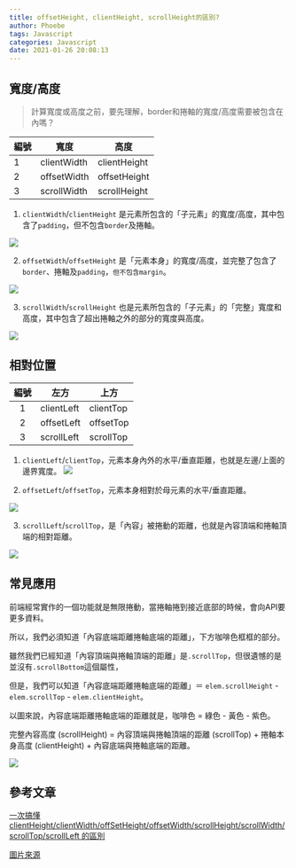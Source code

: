 ```yaml
---
title: offsetHeight, clientHeight, scrollHeight的區別?
author: Phoebe
tags: Javascript
categories: Javascript
date: 2021-01-26 20:08:13
---
```

## 寬度/高度

> 計算寬度或高度之前，要先理解，border和捲軸的寬度/高度需要被包含在內嗎？

| 編號 | 寬度 | 高度 |
| - | ------------- | ------------- |
| 1 | clientWidth | clientHeight |
| 2 | offsetWidth | offsetHeight |
| 3 | scrollWidth | scrollHeight |

<!--more-->

1. `clientWidth`/`clientHeight` 是元素所包含的「子元素」的寬度/高度，其中包含了`padding`，但不包含`border`及捲軸。

![](https://i.imgur.com/1WsvK43.png)

2. `offsetWidth`/`offsetHeight` 是「元素本身」的寬度/高度，並完整了包含了`border`、捲軸及`padding`，`但不包含margin`。

![](https://i.imgur.com/bHXpCQt.png)

3. `scrollWidth`/`scrollHeight` 也是元素所包含的「子元素」的「完整」寬度和高度，其中包含了超出捲軸之外的部分的寬度與高度。

![](https://i.imgur.com/oQ3l6ov.png)

## 相對位置

| 編號 | 左方       | 上方      |
|:----:| ---------- | --------- |
|  1   | clientLeft | clientTop |
|  2   | offsetLeft | offsetTop |
|  3   | scrollLeft | scrollTop |



1. `clientLeft`/`clientTop`，元素本身內外的水平/垂直距離，也就是左邊/上面的邊界寬度。
![](https://i.imgur.com/wDpao44.png)

2. `offsetLeft`/`offsetTop`，元素本身相對於母元素的水平/垂直距離。

![](https://i.imgur.com/dKJzTfL.png)

3. `scrollLeft`/`scrollTop`，是「內容」被捲動的距離，也就是內容頂端和捲軸頂端的相對距離。

![](https://i.imgur.com/tsJq40x.png)

## 常見應用

前端經常實作的一個功能就是無限捲動，當捲軸捲到接近底部的時候，會向API要更多資料。

所以，我們必須知道「內容底端距離捲軸底端的距離」，下方咖啡色框框的部分。

雖然我們已經知道「內容頂端與捲軸頂端的距離」是`.scrollTop`，但很遺憾的是並沒有`.scrollBottom`這個屬性，

但是，我們可以知道「內容底端距離捲軸底端的距離」＝ `elem.scrollHeight` - `elem.scrollTop` - `elem.clientHeight`。

以圖來說，內容底端距離捲軸底端的距離就是，咖啡色 = 綠色 - 黃色 - 紫色。

完整內容高度 (scrollHeight) = 內容頂端與捲軸頂端的距離 (scrollTop) + 捲軸本身高度 (clientHeight) + 內容底端與捲軸底端的距離。

![](https://i.imgur.com/xKhVBNo.png)

## 參考文章

[一次搞懂 clientHeight/clientWidth/offSetHeight/offsetWidth/scrollHeight/scrollWidth/scrollTop/scrollLeft 的區別](https://shubo.io/element-size-scrolling/)

[圖片來源](https://javascript.info/size-and-scroll)